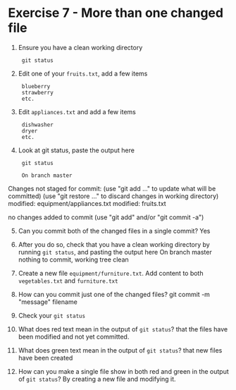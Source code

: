 # Exercise 7 - More than one changed file

1. Ensure you have a clean working directory

        git status

2. Edit one of your `fruits.txt`, add a few items

        blueberry
        strawberry
        etc.

3. Edit `appliances.txt` and add a few items

        dishwasher
        dryer
        etc.

4. Look at git status, paste the output here

        git status
        
        On branch master
Changes not staged for commit:
  (use "git add <file>..." to update what will be committed)
  (use "git restore <file>..." to discard changes in working directory)
	modified:   equipment/appliances.txt
	modified:   fruits.txt

no changes added to commit (use "git add" and/or "git commit -a")

5. Can you commit both of the changed files in a single commit?
        Yes
        

6. After you do so, check that you have a clean working directory by running `git status`, and pasting the output here
        On branch master
nothing to commit, working tree clean

7. Create a new file `equipment/furniture.txt`. Add content to both `vegetables.txt` and `furniture.txt`

8. How can you commit just one of the changed files?
        git commit -m "message" filename

9. Check your `git status`

10. What does red text mean in the output of `git status`?
        that the files have been modified and not yet committed.

11. What does green text mean in the output of `git status`?
        that new files have been created

12. How can you make a single file show in both red and green in the output of `git status`?
        By creating a new file and modifying it.

